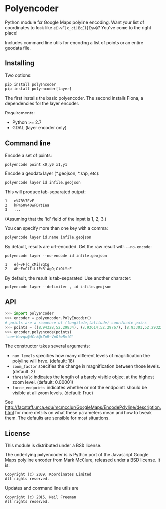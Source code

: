 Polyencoder
==========

Python module for Google Maps polyline encoding. Want your list of coordinates to look like `e{~vF|c_ci|BqCI}Eyw@`? You've come to the right place!

Includes command line utils for encoding a list of points or an entire geodata file.

## Installing

Two options:
````
pip install polyencoder
pip install polyencoder[layer]
````

The first installs the basic polyencoder. The second installs Fiona, a dependencies for the layer encoder.

Requirements:

* Python >= 2.7
* GDAL (layer encoder only)

## Command line

Encode a set of points:
````
polyencode point x0,y0 x1,y1
````

Encode a geodata layer (*.geojson, *.shp, etc):
````
polyencode layer id infile.geojson
````

This will produce tab-separated output:
```
1   e%7B%7EvF
2   kF%60%40wFDYtIea
3   ...
```
(Assuming that the 'id' field of the input is 1, 2, 3.)

You can specify more than one key with a comma:
````
polyencode layer id,name infile.geojson
````

By default, results are url-encoded. Get the raw result with `--no-encode`:
````
polyencode layer --no-encode id infile.geojson 

1   e{~vF|c_cMi|BqCg
2   AH~FmClIiLfEkR`AgOjCiOLYrF
````

By default, the result is tab-separated. Use another character:
````
polyencode layer --delimiter , id infile.geojson
````

## API

````python
>>> import polyencoder
>>> encoder = polyencoder.PolyEncoder()
# points are a sequence of (longitude,latitude) coordinate pairs
>>> points = ((8.94328,52.29834), (8.93614,52.29767), (8.93301,52.29322), (8.93036,52.28938), (8.97475,52.27014),)
>>> encoder.polyencode(points)
'soe~Hovqu@dCrk@xZpR~VpOfwBmtG'
````

The constructor takes several arguments:
  * `num_levels` specifies how many different levels of magnification the polyline will have. (default: 18)
  * `zoom_factor` specifies the change in magnification between those levels. (default: 2)
  * `threshold` indicates the length of a barely visible object at the highest zoom level. (default: 0.00001)
  * `force_endpoints` indicates whether or not the endpoints should be visible at all zoom levels. (default: True)

See http://facstaff.unca.edu/mcmcclur/GoogleMaps/EncodePolyline/description.html for more details on what these parameters mean and how to tweak them. The defaults are sensible for most situations.

## License

This module is distributed under a BSD license.

The underlying polyencoder is is Python port of the Javascript Google Maps polyline encoder from Mark McClure, released under a BSD license. It is:
```
Copyright (c) 2009, Koordinates Limited
All rights reserved.
```

Updates and command line utils are
```
Copyright (c) 2015, Neil Freeman
All rights reserved.
```
